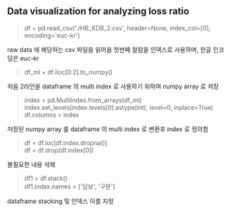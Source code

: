 ## Data visualization for analyzing loss ratio

> df = pd.read_csv('./HB_KDB_2.csv', header=None, index_col=[0], encoding='euc-kr')

raw data 에 해당하는 csv 파일을 읽어옴
첫번째 컬럼을 인덱스로 사용하며, 한글 인코딩은 euc-kr

> df_ml = df.iloc[0:2].to_numpy()

처음 2라인을 dataframe 의 multi index 로 사용하기 위하여 numpy array 로 저장

> index = pd.MultiIndex.from_arrays(df_ml)  
> index.set_levels(index.levels[0].astype(int), level=0, inplace=True)  
> df.columns = index  

저장된 numpy array 를 dataframe 의 multi index 로 변환후 index 로 정의함

> df = df.loc[df.index.dropna()]  
> df = df.drop(df.index[0])  

불필요한 내용 삭제

> df1 = df.stack()  
> df1.index.names = ['담보', '구분']  

dataframe stacking 및 인덱스 이름 지정
